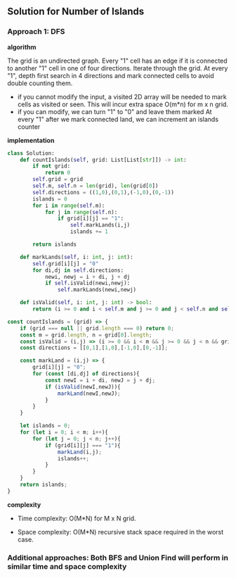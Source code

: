 ## Solution for Number of Islands


### Approach 1: DFS

**algorithm**

The grid is an undirected graph. Every "1" cell has an edge if it is connected to another "1" cell in one of four directions. Iterate through the grid. At every "1", depth first search in 4 directions and mark connected cells to avoid double counting them.
- if you cannot modify the input, a visited 2D array will be needed to mark cells as visited or seen. This will incur extra space O(m*n) for m x n grid.
- if you can modify, we can turn "1" to "0" and leave them marked
At every "1" after we mark connected land, we can increment an islands counter

**implementation**

```python
class Solution:
    def countIslands(self, grid: List[List[str]]) -> int:
        if not grid:
            return 0
        self.grid = grid
        self.m, self.n = len(grid), len(grid[0])
        self.directions = ((1,0),(0,1),(-1,0),(0,-1))
        islands = 0
        for i in range(self.m):
            for j in range(self.n):
                if grid[i][j] == "1":
                    self.markLands(i,j)
                    islands += 1

        return islands

    def markLands(self, i: int, j: int):
        self.grid[i][j] = "0"
        for di,dj in self.directions:
            newi, newj = i + di, j + dj
            if self.isValid(newi,newj):
                self.markLands(newi,newj)

    def isValid(self, i: int, j: int) -> bool:
        return (i >= 0 and i < self.m and j >= 0 and j < self.n and self.grid[i][j] == "1")
```

```javascript
const countIslands = (grid) => {
    if (grid === null || grid.length === 0) return 0;
    const m = grid.length, n = grid[0].length;
    const isValid = (i,j) => (i >= 0 && i < m && j >= 0 && j < n && grid[i][j] === "1");
    const directions = [[0,1],[1,0],[-1,0],[0,-1]];

    const markLand = (i,j) => {
        grid[i][j] = "0";
        for (const [di,dj] of directions){
            const newI = i + di, newJ = j + dj;
            if (isValid(newI,newJ)){
                markLand(newI,newJ);
            }
        }
    }

    let islands = 0;
    for (let i = 0; i < m; i++){
        for (let j = 0; j < n; j++){
            if (grid[i][j] === "1"){
                markLand(i,j);
                islands++;
            }
        }
    }
    return islands;
}
```
**complexity**

- Time complexity: O(M*N) for M x N grid.

- Space complexity: O(M*N) recursive stack space required in the worst case.

### Additional approaches: Both BFS and Union Find will perform in similar time and space complexity
